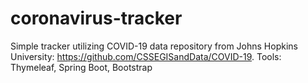 # coronavirus-tracker
Simple tracker utilizing COVID-19 data repository from Johns Hopkins University: https://github.com/CSSEGISandData/COVID-19. 
Tools: Thymeleaf, Spring Boot, Bootstrap
